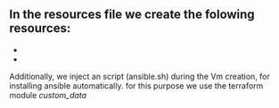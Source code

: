 In the resources file we create the folowing resources:
-
-
-

Additionally, we inject an script (ansible.sh) during the Vm creation, for installing ansible automatically. for this purpose we use the terraform module _custom_data_

